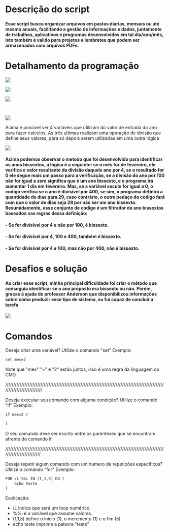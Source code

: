 # Descrição do script
#### Esse script busca organizar arquivos em pastas diarias, mensais ou até mesmo anuais, facilitando a gestão de informações e dados, juntamente de trabalhos, aplicativos e programas desenvolvidos em tal dia/ano/mês, isto também é valido para projetos e lembretes que podem ser armazenados com arquivos PDFs.


# Detalhamento da programação

![](https://media.discordapp.net/attachments/850755386549338122/1341857075944357938/image.png?ex=67b78549&is=67b633c9&hm=f50a29e7ab368c9cd62dfacc3b3dd084d1d2ccd53e4e8b9a7e5a8010e60f15da&=&format=webp&quality=lossless)

![](https://media.discordapp.net/attachments/850755386549338122/1341863701816541455/image.png?ex=67b78b75&is=67b639f5&hm=6550c6af13a902000d677f357098ef3b261e1e8e3055bbb9474f2a7c3eda0bdd&=&format=webp&quality=lossless)

![](https://media.discordapp.net/attachments/850755386549338122/1341863766354169866/image.png?ex=67b78b84&is=67b63a04&hm=10f9574a351ea79e2ea9112551a6879853b4bc3e21e393a6e31c431bb9da952b&=&format=webp&quality=lossless)

```markdown
 	
````

![](https://media.discordapp.net/attachments/850755386549338122/1341856698423443559/image.png?ex=67b784ef&is=67b6336f&hm=be9d88b9ce00eaac86f1a469480e4f428a34cf58c8fe8d4a9e7438643e90df59&=&format=webp&quality=lossless)

Acima é possivel ver 4 variáveis que utilizam do valor de entrada do ano para fazer calculos. As três ultimas realizam uma operação de divisão que define seus valores, para só depois serem utilizadas em uma outra lógica

![](https://media.discordapp.net/attachments/850755386549338122/1341856753230417951/image.png?ex=67b784fc&is=67b6337c&hm=4c5aad2242ab5e33a0da66b10e6bc914492d508124dc4ae96180cfb7c03e0226&=&format=webp&quality=lossless)

#### Acima podemos observar o metodo que foi desenvolvido para identificar os anos bissextos, a lógica é a seguinte: se o mês for de fevereiro, ele verifica o valor resultante da divisão daquele ano por 4, se o resultado for 0 ele segue mais um passo para a verificação, se a divisão do ano por 100 **não** for igual a zero significa que é um ano bissexto, e o programa irá aumentar 1 dia em fevereiro. Mas, se a variável seculo for igual a 0, o codigo verifica se o ano é divisível por 400, se sim, o programa definirá a quantidade de dias para 29, caso contrário, o outro pedaço do codigo fará com que o valor de dias seja 28 por não ser um ano bissexto. Resumidamente, esse conjunto de codigo é um filtrador de ano bissextos baseados nas regras dessa definição:
#### - Se for divisível por 4 e não por 100, é bissexto.
#### - Se for divisível por 4, 100 e 400, também é bissexto.
#### - Se for divisível por 4 e 100, mas não por 400, não é bissexto.



# Desafios e solução
 #### Ao criar esse script, minha principal dificuldade foi criar o método que conseguia identificar se o ano proposto era bissexto ou não. Porém, graças à ajuda do professor Anderson que disponibilizou informações sobre como produzir esse tipo de sistema, eu fui capaz de concluir a tarefa


![](https://static.wikia.nocookie.net/outra-semana-no-cartoon-network-br/images/0/00/OQA.png/revision/latest?cb=20160209193717&path-prefix=pt-br)

# Comandos

Deseja criar uma variável? Utilize o comando "set" Exemplo:
```markdown
set mes=2
```
Note que "mes" "=" e "2" estão juntos, isso é uma regra da linguagem do CMD

//////////////////////////////////////////////////////////////////////////////////////////////////////////////////////////

Deseja executar seu comando com alguma condição? Utilize o comando "if" Exemplo:

```markdown
if mes=2 (

)
```
O seu comando deve ser escrito entre os parenteses que se encontram afrente do comando if

/////////////////////////////////////////////////////////////////////////////////////////////////////////////////////////

Deseja repetir algum comando com um numero de repetições especificos? Utilize o comando "for" Exemplo:

```markdown
FOR /L %%i IN (1,1,5) DO (
    echo teste
)
```
Explicação:

- /L indica que será um loop numérico.
- %%i é a variável que assume valores.
- (1,1,5) define o início (1), o incremento (1) e o fim (5).
- echo teste imprime a palavra "teste" 
